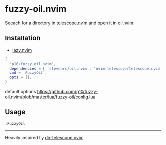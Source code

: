 # fuzzy-oil.nvim

Seeach for a directory in [telescope.nvim](https://github.com/nvim-telescope/telescope.nvim) and open it in [oil.nvim](https://github.com/stevearc/oil.nvim).

## Installation

- [lazy.nvim](https://github.com/folke/lazy.nvim)

```lua
{
  'p10/fuzzy-oil.nvim',
  dependencies = { 'stevearc/oil.nvim', 'nvim-telescope/telescope.nvim' },
  cmd = 'FuzzyOil',
  opts = {},
}
```

default options https://github.com/p10/fuzzy-oil.nvim/blob/master/lua/fuzzy-oil/config.lua

## Usage

`:FuzzyOil`

---

Heavily inspired by [dir-telescope.nvim](https://github.com/princejoogie/dir-telescope.nvim)
